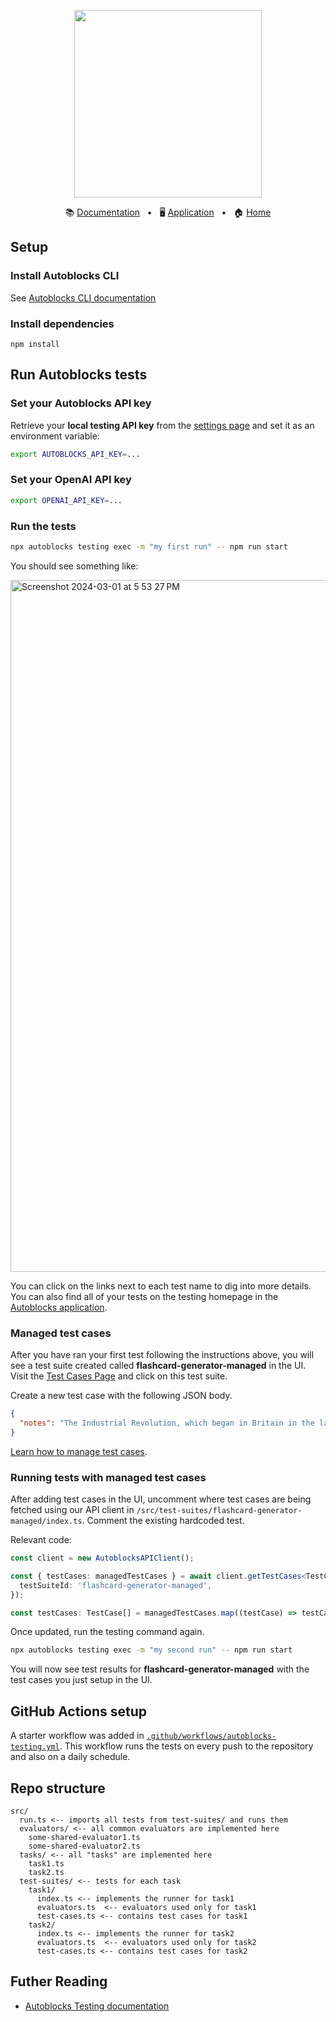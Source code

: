<!-- banner start -->
<p align="center">
  <img src="https://app.autoblocks.ai/images/logo.png" width="300px">
</p>

<p align="center">
  📚
  <a href="https://docs.autoblocks.ai/">Documentation</a>
  &nbsp;
  •
  &nbsp;
  🖥️
  <a href="https://app.autoblocks.ai/">Application</a>
  &nbsp;
  •
  &nbsp;
  🏠
  <a href="https://www.autoblocks.ai/">Home</a>
</p>
<!-- banner end -->

## Setup

### Install Autoblocks CLI

See [Autoblocks CLI documentation](https://docs.autoblocks.ai/cli/setup)

### Install dependencies

```
npm install
```

## Run Autoblocks tests

### Set your Autoblocks API key

Retrieve your **local testing API key** from the [settings page](https://app.autoblocks.ai/settings/api-keys) and set it as an environment variable:

```bash
export AUTOBLOCKS_API_KEY=...
```

### Set your OpenAI API key

```bash
export OPENAI_API_KEY=...
```

### Run the tests

```bash
npx autoblocks testing exec -m "my first run" -- npm run start
```

You should see something like:

<img width="1107" alt="Screenshot 2024-03-01 at 5 53 27 PM" src="https://github.com/autoblocksai/autoblocks-examples/assets/7498009/92d50df8-7e9e-43dd-848c-f0711f20ce4b">

You can click on the links next to each test name to dig into more details.
You can also find all of your tests on the testing homepage in the [Autoblocks application](https://app.autoblocks.ai/testing/local).

### Managed test cases

After you have ran your first test following the instructions above, you will see a test suite created called **flashcard-generator-managed** in the UI. Visit the [Test Cases Page](https://app.autoblocks.ai/test-cases) and click on this test suite.

Create a new test case with the following JSON body.

```json
{
  "notes": "The Industrial Revolution, which began in Britain in the late 18th century, brought about significant changes in society, economy, and technology, leading to the transition from agrarian to industrial economies."
}
```

[Learn how to manage test cases](https://docs.autoblocks.ai/testing/test-case-management).

### Running tests with managed test cases

After adding test cases in the UI, uncomment where test cases are being fetched using our API client in `/src/test-suites/flashcard-generator-managed/index.ts`. Comment the existing hardcoded test.

Relevant code:

```typescript
const client = new AutoblocksAPIClient();

const { testCases: managedTestCases } = await client.getTestCases<TestCase>({
  testSuiteId: 'flashcard-generator-managed',
});

const testCases: TestCase[] = managedTestCases.map((testCase) => testCase.body);
```

Once updated, run the testing command again.

```bash
npx autoblocks testing exec -m "my second run" -- npm run start
```

You will now see test results for **flashcard-generator-managed** with the test cases you just setup in the UI.

## GitHub Actions setup

A starter workflow was added in [`.github/workflows/autoblocks-testing.yml`](./.github/workflows/autoblocks-testing.yml).
This workflow runs the tests on every push to the repository and also
on a daily schedule.

## Repo structure

```
src/
  run.ts <-- imports all tests from test-suites/ and runs them
  evaluators/ <-- all common evaluators are implemented here
    some-shared-evaluator1.ts
    some-shared-evaluator2.ts
  tasks/ <-- all "tasks" are implemented here
    task1.ts
    task2.ts
  test-suites/ <-- tests for each task
    task1/
      index.ts <-- implements the runner for task1
      evaluators.ts  <-- evaluators used only for task1
      test-cases.ts <-- contains test cases for task1
    task2/
      index.ts <-- implements the runner for task2
      evaluators.ts  <-- evaluators used only for task2
      test-cases.ts <-- contains test cases for task2
```

## Futher Reading

- [Autoblocks Testing documentation](https://docs.autoblocks.ai/testing/sdks)
